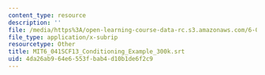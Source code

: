 ```yaml
---
content_type: resource
description: ''
file: /media/https%3A/open-learning-course-data-rc.s3.amazonaws.com/6-041sc-probabilistic-systems-analysis-and-applied-probability-fall-2013/4da26ab964e6553fbab4d10b1de6f2c9_MIT6_041SCF13_Conditioning_Example_300k.vtt
file_type: application/x-subrip
resourcetype: Other
title: MIT6_041SCF13_Conditioning_Example_300k.srt
uid: 4da26ab9-64e6-553f-bab4-d10b1de6f2c9
---
```

